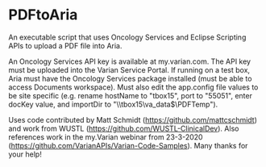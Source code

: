 # PDFtoAria

An executable script that uses Oncology Services and Eclipse Scripting APIs to upload a PDF file into Aria.

An Oncology Services API key is available at my.varian.com.  The API key must be uploaded into the Varian Service Portal.  If running on a test box, Aria must have the Oncology Services package installed (must be able to access Documents workspace).  Must also edit the app.config file values to be site specific (e.g. rename hostName to "tbox15", port to "55051", enter docKey value, and importDir to "\\\tbox15\va_data$\PDFTemp").

Uses code contributed by Matt Schmidt (https://github.com/mattcschmidt) and work from WUSTL (https://github.com/WUSTL-ClinicalDev).  Also references work in the my.Varian webinar from 23-3-2020 (https://github.com/VarianAPIs/Varian-Code-Samples).  Many thanks for your help!

